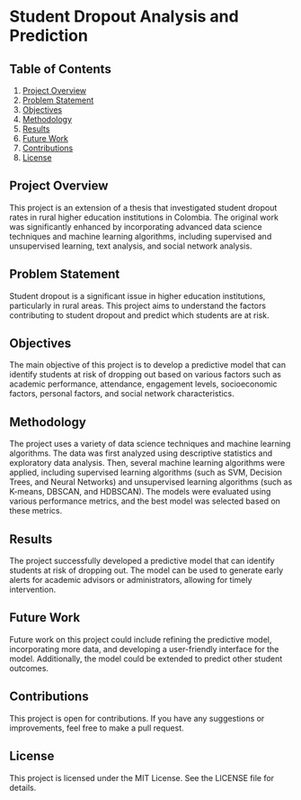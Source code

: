# Student Dropout Analysis and Prediction

## Table of Contents
1. [Project Overview](#project-overview)
2. [Problem Statement](#problem-statement)
3. [Objectives](#objectives)
4. [Methodology](#methodology)
5. [Results](#results)
6. [Future Work](#future-work)
7. [Contributions](#contributions)
8. [License](#license)

## Project Overview
This project is an extension of a thesis that investigated student dropout rates in rural higher education institutions in Colombia. The original work was significantly enhanced by incorporating advanced data science techniques and machine learning algorithms, including supervised and unsupervised learning, text analysis, and social network analysis.

## Problem Statement
Student dropout is a significant issue in higher education institutions, particularly in rural areas. This project aims to understand the factors contributing to student dropout and predict which students are at risk.

## Objectives
The main objective of this project is to develop a predictive model that can identify students at risk of dropping out based on various factors such as academic performance, attendance, engagement levels, socioeconomic factors, personal factors, and social network characteristics.

## Methodology
The project uses a variety of data science techniques and machine learning algorithms. The data was first analyzed using descriptive statistics and exploratory data analysis. Then, several machine learning algorithms were applied, including supervised learning algorithms (such as SVM, Decision Trees, and Neural Networks) and unsupervised learning algorithms (such as K-means, DBSCAN, and HDBSCAN). The models were evaluated using various performance metrics, and the best model was selected based on these metrics.

## Results
The project successfully developed a predictive model that can identify students at risk of dropping out. The model can be used to generate early alerts for academic advisors or administrators, allowing for timely intervention.

## Future Work
Future work on this project could include refining the predictive model, incorporating more data, and developing a user-friendly interface for the model. Additionally, the model could be extended to predict other student outcomes.

## Contributions
This project is open for contributions. If you have any suggestions or improvements, feel free to make a pull request.

## License
This project is licensed under the MIT License. See the LICENSE file for details.
